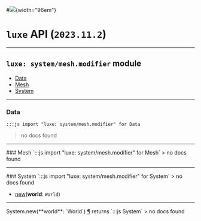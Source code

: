 #![](../../../../../../images/luxe-dark.svg){width="96em"}

# `luxe` API (`2023.11.2`)  


---

## `luxe: system/mesh.modifier` module

- [Data](#data)   
- [Mesh](#mesh)   
- [System](#system)   

---

### Data
`:::js import "luxe: system/mesh.modifier" for Data`
> no docs found


<hr/>
### Mesh
`:::js import "luxe: system/mesh.modifier" for Mesh`
> no docs found


<hr/>
### System
`:::js import "luxe: system/mesh.modifier" for System`
> no docs found

- [new](#System.new)(**world**: `World`)

<hr/>
<endpoint module="luxe: system/mesh.modifier" class="System" signature="new(world : World)"></endpoint>
<signature id="System.new">System.new(**world**: `World`)
<a class="headerlink" href="#System.new" title="Permanent link">¶</a></signature>
<span class='api_ret'>returns</span> `:::js System`
> no docs found   

